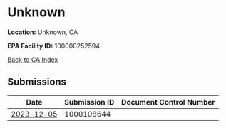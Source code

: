 # Unknown

**Location:** Unknown, CA

**EPA Facility ID:** 100000252594

[Back to CA Index](../../index.md)

## Submissions

| Date | Submission ID | Document Control Number |
|------|--------------|-------------------------|
| [2023-12-05](submissions/1000108644.md) | 1000108644 |  |
